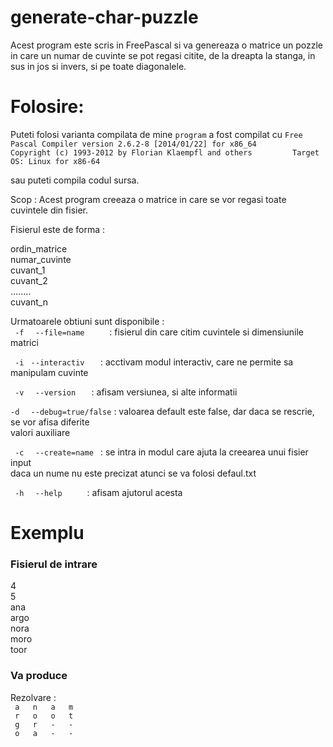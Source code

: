 # generate-char-puzzle

Acest program este scris in FreePascal si va genereaza o matrice un pozzle in care un numar de cuvinte se pot regasi citite, de la dreapta la stanga, in sus in jos si invers, si pe toate diagonalele.

# Folosire:
Puteti folosi varianta compilata de mine `program` a fost compilat cu
`Free Pascal Compiler version 2.6.2-8 [2014/01/22] for x86_64         
Copyright (c) 1993-2012 by Florian Klaempfl and others        
Target OS: Linux for x86-64     `     

sau puteti compila codul sursa.


 Scop :
 Acest program creeaza o matrice in care se vor regasi toate cuvintele din fisier.

 Fisierul este de forma :

 ordin_matrice  
 numar_cuvinte  
 cuvant_1  
 cuvant_2  
 ........  
 cuvant_n    
    
   
 Urmatoarele obtiuni sunt disponibile :  
`  -f  `
`  --file=name      `   : fisierul din care citim cuvintele si dimensiunile matrici  
  
`  -i  `
 ` --interactiv    `   : acctivam modul interactiv, care ne permite sa manipulam cuvinte  
  
`  -v  `
`  --version    `       : afisam versiunea, si alte informatii  
  
 ` -d  `
  `  --debug=true/false ` : valoarea default este false, dar daca se rescrie, se vor afisa diferite  
                        valori auxiliare
  
`  -c  `
`  --create=name  `     : se intra in modul care ajuta la creearea unui fisier input   
                        daca un nume nu este precizat atunci se va folosi defaul.txt   
   
`  -h  `
`  --help      `        : afisam ajutorul acesta   


# Exemplu 

### Fisierul de intrare 
4  
5  
ana  
argo  
nora  
moro    
toor    
  
    
### Va produce   
Rezolvare :   
`  a   n   a   m   `  
`  r   o   o   t   `  
`  g   r   -   -   `  
`  o   a   -   -   `  
  
